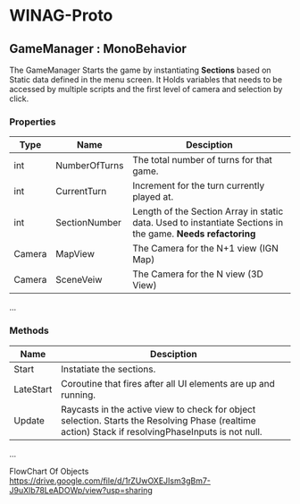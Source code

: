 # WINAG-Proto
## GameManager : MonoBehavior
The GameManager Starts the game by instantiating **Sections** based on Static data defined in the menu screen. 
It Holds variables that needs to be accessed by multiple scripts and the first level of camera and selection by click.

### Properties 
| Type | Name | Desciption |
| ------------- | ------------- | ------------- |
| int  | NumberOfTurns  | The total number of turns for that game. |
| int  | CurrentTurn  | Increment for the turn currently played at. |
| int  | SectionNumber | Length of the Section Array in static data. Used to instantiate Sections in the game. **Needs refactoring** |
| Camera  | MapView | The Camera for the N+1 view (IGN Map) |
| Camera  | SceneVeiw | The Camera for the N view (3D View) |
...


### Methods

| Name | Desciption |
| ------------- | ------------- |
| Start  | Instatiate the sections. |
| LateStart  | Coroutine that fires after all UI elements are up and running. |
| Update | Raycasts in the active view to check for object selection. Starts the Resolving Phase (realtime action) Stack if resolvingPhaseInputs is not null.|
...

FlowChart Of Objects
https://drive.google.com/file/d/1rZUwOXEJIsm3gBm7-J9uXlb78LeADOWp/view?usp=sharing
